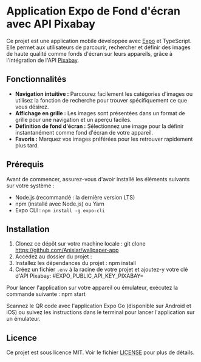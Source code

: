 # Application Expo de Fond d'écran avec API Pixabay

Ce projet est une application mobile développée avec [Expo](https://expo.dev/) et TypeScript. Elle permet aux utilisateurs de parcourir, rechercher et définir des images de haute qualité comme fonds d'écran sur leurs appareils, grâce à l'intégration de l'API [Pixabay](https://pixabay.com/api/docs/).

## Fonctionnalités

- **Navigation intuitive :** Parcourez facilement les catégories d'images ou utilisez la fonction de recherche pour trouver spécifiquement ce que vous désirez.
- **Affichage en grille :** Les images sont présentées dans un format de grille pour une navigation et un aperçu faciles.
- **Définition de fond d'écran :** Sélectionnez une image pour la définir instantanément comme fond d'écran de votre appareil.
- **Favoris :** Marquez vos images préférées pour les retrouver rapidement plus tard.

## Prérequis

Avant de commencer, assurez-vous d'avoir installé les éléments suivants sur votre système :

- Node.js (recommandé : la dernière version LTS)
- npm (installé avec Node.js) ou Yarn
- Expo CLI : `npm install -g expo-cli`

## Installation

1. Clonez ce dépôt sur votre machine locale : git clone https://github.com/Anislar/wallpaper-app
2. Accédez au dossier du projet :
3. Installez les dépendances du projet : npm install 
4. Créez un fichier `.env` à la racine de votre projet et ajoutez-y votre clé d'API Pixabay: #EXPO_PUBLIC_API_KEY_PIXABAY=


Pour lancer l'application sur votre appareil ou émulateur, exécutez la commande suivante : npm start

Scannez le QR code avec l'application Expo Go (disponible sur Android et iOS) ou suivez les instructions dans le terminal pour lancer l'application sur un émulateur.

## Licence

Ce projet est sous licence MIT. Voir le fichier [LICENSE](LICENSE) pour plus de détails.





